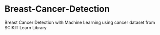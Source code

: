 # Breast-Cancer-Detection
Breast Cancer Detection with Machine Learning using cancer dataset from SCIKIT Learn Library
